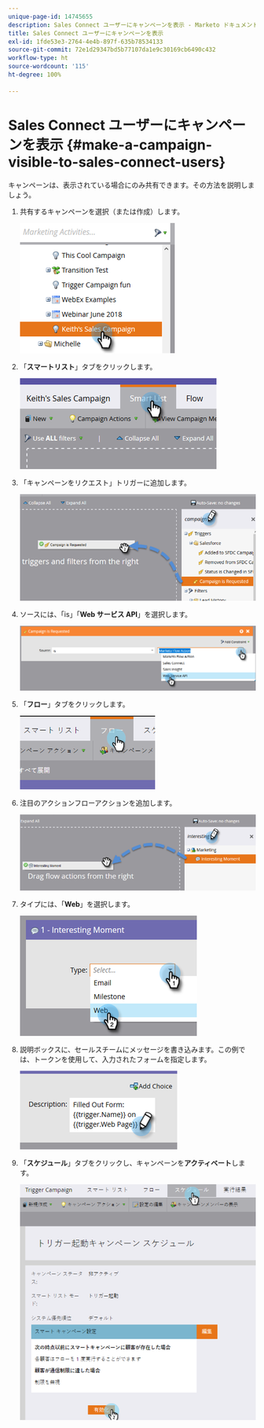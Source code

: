 ```yaml
---
unique-page-id: 14745655
description: Sales Connect ユーザーにキャンペーンを表示 - Marketo ドキュメント - 製品ドキュメント
title: Sales Connect ユーザーにキャンペーンを表示
exl-id: 1fde53e3-2764-4e4b-897f-635b78534133
source-git-commit: 72e1d29347bd5b77107da1e9c30169cb6490c432
workflow-type: ht
source-wordcount: '115'
ht-degree: 100%

---
```


# Sales Connect ユーザーにキャンペーンを表示 {#make-a-campaign-visible-to-sales-connect-users}

キャンペーンは、表示されている場合にのみ共有できます。その方法を説明しましょう。

1. 共有するキャンペーンを選択（または作成）します。

   ![](assets/one.png)

1. 「**スマートリスト**」タブをクリックします。

   ![](assets/two.png)

1. 「キャンペーンをリクエスト」トリガーに追加します。

   ![](assets/three.png)

1. ソースには、「is」「**Web サービス API**」を選択します。

   ![](assets/4.png)

1. 「**フロー**」タブをクリックします。

   ![](assets/five.png)

1. 注目のアクションフローアクションを追加します。

   ![](assets/six.png)

1. タイプには、「**Web**」を選択します。

   ![](assets/seven.png)

1. 説明ボックスに、セールスチームにメッセージを書き込みます。この例では、トークンを使用して、入力されたフォームを指定します。

   ![](assets/eight.png)

1. 「**スケジュール**」タブをクリックし、キャンペーンを&#x200B;**アクティベート**&#x200B;します。

   ![](assets/nine.png)
